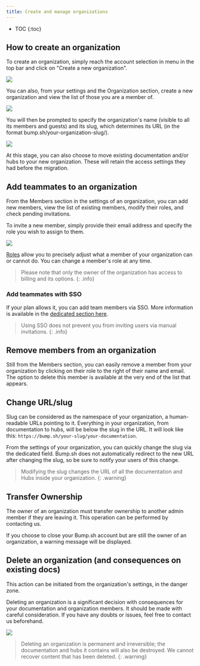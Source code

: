 ```yaml
---
title: Create and manage organizations
---
```


- TOC
{:toc}

## How to create an organization

To create an organization, simply reach the account selection in menu in the top bar and click on "Create a new organization".

![](/images/help/org-dropdown.png)

You can also, from your settings and the Organization section, create a new organization and view the list of those you are a member of.

![](/images/help/create-org.png)

You will then be prompted to specify the organization's name (visible to all its members and guests) and its slug, which determines its URL (in the format bump.sh/your-organization-slug/).

![](/images/help/org-creation.png)

At this stage, you can also choose to move existing documentation and/or hubs to your new organization. These will retain the access settings they had before the migration.

## Add teammates to an organization

From the Members section in the settings of an organization, you can add new members, view the list of existing members, modify their roles, and check pending invitations.

To invite a new member, simply provide their email address and specify the role you wish to assign to them.

![](/images/help/org-add-member.png)

[Roles](/help/organizations/organization-access-management/#roles) allow you to precisely adjust what a member of your organization can or cannot do. You can change a member's role at any time.

> Please note that only the owner of the organization has access to billing and its options.
{: .info}

### Add teammates with SSO

If your plan allows it, you can add team members via SSO. More information is available in the [dedicated section here](/help/organizations/organization-access-management/#sso).

> Using SSO does not prevent you from inviting users via manual invitations.
{: .info}

## Remove members from an organization

Still from the Members section, you can easily remove a member from your organization by clicking on their role to the right of their name and email. The option to delete this member is available at the very end of the list that appears.

## Change URL/slug

Slug can be considered as the namespace of your organization, a human-readable URLs pointing to it.
Everything in your organization, from documentation to hubs, will be below the slug in the URL.
It will look like this: `https://bump.sh/your-slug/your-documentation`.

From the settings of your organization, you can quickly change the slug via the dedicated field.
Bump.sh does not automatically redirect to the new URL after changing the slug, so be sure to notify your users of this change.

> Modifying the slug changes the URL of all the documentation and Hubs inside your organization.
{: .warning}

## Transfer Ownership

The owner of an organization must transfer ownership to another admin member if they are leaving it. This operation can be performed by contacting us.

If you choose to close your Bump.sh account but are still the owner of an organization, a warning message will be displayed.

## Delete an organization (and consequences on existing docs)

This action can be initiated from the organization's settings, in the danger zone.

Deleting an organization is a significant decision with consequences for your documentation and organization members. It should be made with careful consideration. If you have any doubts or issues, feel free to contact us beforehand.

![](/images/help/org-danger-zone.png)

> Deleting an organization is permanent and irreversible; the documentation and hubs it contains will also be destroyed.
We cannot recover content that has been deleted.
{: .warning}
